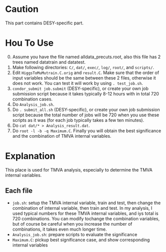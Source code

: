 # Caution
This part contains DESY-specific part.

# Hou To Use
0. Assume you have the file named alldata_precuts.root, also this file has 2 trees named datatrain and datatest.
1. Make following directories: `C/`, `dat/`, `exec/`, `log/`, `root/`, and `scripts/`.
2. Edit `HiggsToMuMutrain.C.orig` and `result.C`. Make sure that the order of input variables should be the same between these 2 files, otherwise it does not work. You can test it will work by using `. test_job.sh`.
3. `condor_submit job.submit` (DESY-specific), or create your own job submission script because it takes typically 8-12 hours with in total 720 combination cases.
4. Do `Analysis_job.sh`.
5. Do `. submit_all.sh` (DESY-specific), or create your own job submission script because the total number of jobs will be 720 when you use these scripts as it was (for each job typically takes a few ten minutes).
6. Do `cat dat/* > Analysis_result.dat`.
7. Do `root -l -b -q Maximum.C`. Finally you will obtain the best significance and the combination of TMVA internal variables.

# Explanation
This place is used for TMVA analysis, especially to determine the TMVA internal variables.

## Each file
- `job.sh`: setup the TMVA internal variable, train and test, then change the combination of internal variable, then train and test. In my analysis, I used typical numbers for these TMVA internal variables, and iys total is 720 combinations. You can modify tochange the combination variables, but of course be careful when you increase the number of combinations, it takes even much longer time.
- `Analysis_job.sh`: prepare scripts to evaluate the significance
- `Maximum.C`: pickup best significance case, and show corresponding internal variables
